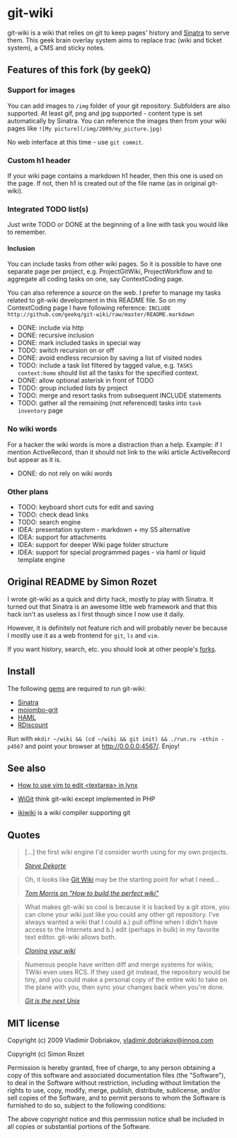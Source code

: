 git-wiki
========

git-wiki is a wiki that relies on git to keep pages' history and
[Sinatra][] to serve them.  This geek brain overlay system aims to
replace trac (wiki and ticket system), a CMS and sticky notes.

Features of this fork (by geekQ)
---------------------

### Support for images

You can add images to `/img` folder of your git repository. Subfolders
are also supported. At least gif, png and jpg supported - content type
is set automatically by Sinatra. You can reference the images then from
your wiki pages like `![My picture](/img/2009/my_picture.jpg)`

No web interface at this time - use `git commit`.


### Custom h1 header

If your wiki page contains a markdown h1 header, then this one is used
on the page. If not, then h1 is created out of the file name (as in
original git-wiki).


### Integrated TODO list(s)

Just write TODO or DONE at the beginning of a line with task you would like to
remember.


#### Inclusion

You can include tasks from other wiki pages. So it is possible to have
one separate page per project, e.g. ProjectGitWiki, ProjectWorkflow and
to aggregate all coding tasks on one, say ContextCoding page.

You can also reference a source on the web. I prefer to manage my tasks
related to git-wiki development in this README file. So on my
ContextCoding page I have following reference: `INCLUDE
http://github.com/geekq/git-wiki/raw/master/README.markdown`

* DONE: include via http
* DONE: recursive inclusion
* DONE: mark included tasks in special way
* TODO: switch recursion on or off
* DONE: avoid endless recursion by saving a list of visited nodes
* TODO: include a task list filtered by tagged value, e.g.  `TASKS context:home` should list all the tasks for the specified context.
* DONE: allow optional asterisk in front of TODO
* TODO: group included lists by project
* TODO: merge and resort tasks from subsequent INCLUDE statements
* TODO: gather all the remaining (not referenced) tasks into `task inventory` page

### No wiki words

For a hacker the wiki words is more a distraction than a help. Example:
if I mention ActiveRecord, than it should not link to the wiki article
ActiveRecord but appear as it is.

* DONE: do not rely on wiki words

### Other plans

* TODO: keyboard short cuts for edit and saving
* TODO: check dead links
* TODO: search engine
* IDEA: presentation system - markdown + my S5 alternative
* IDEA: support for attachments
* IDEA: support for deeper Wiki page folder structure
* IDEA: support for special programmed pages - via haml or liquid template engine


Original README by Simon Rozet
------------------------------

I wrote git-wiki as a quick and dirty hack, mostly to play with Sinatra.
It turned out that Sinatra is an awesome little web framework and that this
hack isn't as useless as I first though since I now use it daily.

However, it is definitely not feature rich and will probably never be because
I mostly use it as a web frontend for `git`, `ls` and `vim`.

If you want history, search, etc. you should look at other people's [forks][].

Install
-------

The following [gems][] are required to run git-wiki:

- [Sinatra][]
- [mojombo-grit][]
- [HAML][]
- [RDiscount][]

Run with `mkdir ~/wiki && (cd ~/wiki && git init) && ./run.ru -sthin -p4567`
and point your browser at <http://0.0.0.0:4567/>. Enjoy!

See also
--------

- [How to use vim to edit &lt;textarea&gt; in lynx][tip]
- [WiGit][] think git-wiki except implemented in PHP
- [ikiwiki][] is a wiki compiler supporting git


  [Sinatra]: http://www.sinatrarb.com
  [GitHub]: http://github.com/sr/git-wiki
  [forks]: http://github.com/sr/git-wiki/network
  [al3x]: http://github.com/al3x/gitwiki
  [gems]: http://www.rubygems.org/
  [mojombo-grit]: http://github.com/mojombo/grit
  [HAML]: http://haml.hamptoncatlin.com
  [RDiscount]: http://github.com/rtomayko/rdiscount
  [tip]: http://wiki.infogami.com/using_lynx_&_vim_with_infogami
  [WiGit]: http://el-tramo.be/software/wigit
  [ikiwiki]: http://ikiwiki.info

Quotes
------

<blockquote>
<p>[...] the first wiki engine I'd consider worth using for my own projects.</p>
<p><cite>
<a href="http://www.dekorte.com/blog/blog.cgi?do=item&amp;id=3319">
Steve Dekorte</a>
</cite></p>
</blockquote>

<blockquote>
<p>Oh, it looks like <a href="http://atonie.org/2008/02/git-wiki">Git Wiki</a>
may be the starting point for what I need...</p>
<p><cite><a href="http://tommorris.org/blog/2008/03/09#pid2761430">
Tom Morris on "How to build the perfect wiki"</a></cite></p>
</blockquote>

<blockquote>
<p>What makes git-wiki so cool is because it is backed by a git store,
you can clone your wiki just like you could any other git repository.
I’ve always wanted a wiki that I could a.) pull offline when I didn’t
have access to the Internets and b.) edit (perhaps in bulk)
in my favorite text editor. git-wiki allows both.</p>
<p><cite><a href="http://github.com/willcodeforfoo/git-wiki/wikis">
Cloning your wiki</a></cite></p>
</blockquote>

<blockquote>
<p>Numerous people have written diff and merge systems for wikis;
TWiki even uses RCS. If they used git instead, the repository would be tiny, and
you could make a personal copy of the entire wiki to take on the plane with you,
then sync your changes back when you're done.</p>
<p><cite><a href="http://www.advogato.org/person/apenwarr/diary/371.html">
Git is the next Unix</a></cite></p>
</blockquote>


MIT license
-----------
Copyright (c) 2009 Vladimir Dobriakov, vladimir.dobriakov@innoq.com

Copyright (c) Simon Rozet
 
Permission is hereby granted, free of charge, to any person obtaining
a copy of this software and associated documentation files (the
"Software"), to deal in the Software without restriction, including
without limitation the rights to use, copy, modify, merge, publish,
distribute, sublicense, and/or sell copies of the Software, and to
permit persons to whom the Software is furnished to do so, subject to
the following conditions:
 
The above copyright notice and this permission notice shall be
included in all copies or substantial portions of the Software.
 

